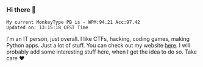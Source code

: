 ### Hi there 👋
<!-- PB START -->
```
My current MonkeyType PB is - WPM:94.21 Acc:97.42
Updated on: 13:15:18 CEST Time
```
<!-- PB END -->
I'm an IT person, just overall. I like CTFs, hacking, coding games, making Python apps. Just a lot of stuff.
You can check out my website [here](https://skill3472.github.io/).
I will probably add some interesting stuff here, when I get the idea to do so. Take care ❤️

